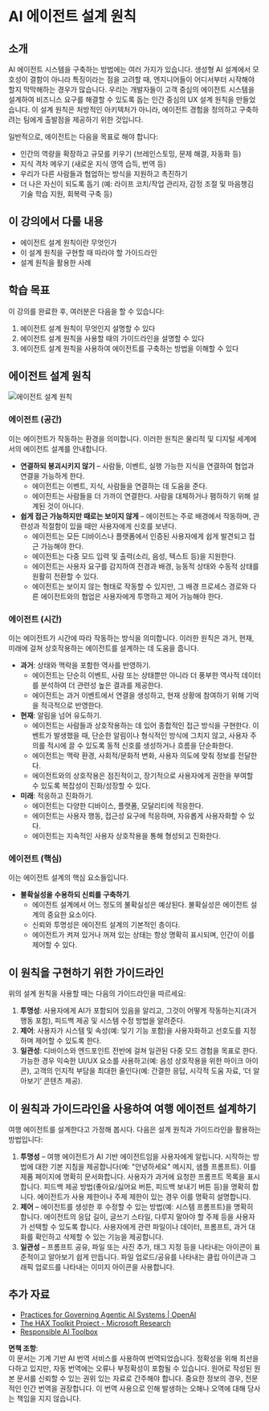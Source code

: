 # AI 에이전트 설계 원칙

## 소개

AI 에이전트 시스템을 구축하는 방법에는 여러 가지가 있습니다. 생성형 AI 설계에서 모호성이 결함이 아니라 특징이라는 점을 고려할 때, 엔지니어들이 어디서부터 시작해야 할지 막막해하는 경우가 많습니다. 우리는 개발자들이 고객 중심의 에이전트 시스템을 설계하여 비즈니스 요구를 해결할 수 있도록 돕는 인간 중심의 UX 설계 원칙을 만들었습니다. 이 설계 원칙은 처방적인 아키텍처가 아니라, 에이전트 경험을 정의하고 구축하려는 팀에게 출발점을 제공하기 위한 것입니다.

일반적으로, 에이전트는 다음을 목표로 해야 합니다:

- 인간의 역량을 확장하고 규모를 키우기 (브레인스토밍, 문제 해결, 자동화 등)
- 지식 격차 메우기 (새로운 지식 영역 습득, 번역 등)
- 우리가 다른 사람들과 협업하는 방식을 지원하고 촉진하기
- 더 나은 자신이 되도록 돕기 (예: 라이프 코치/작업 관리자, 감정 조절 및 마음챙김 기술 학습 지원, 회복력 구축 등)

## 이 강의에서 다룰 내용

- 에이전트 설계 원칙이란 무엇인가
- 이 설계 원칙을 구현할 때 따라야 할 가이드라인
- 설계 원칙을 활용한 사례

## 학습 목표

이 강의를 완료한 후, 여러분은 다음을 할 수 있습니다:

1. 에이전트 설계 원칙이 무엇인지 설명할 수 있다
2. 에이전트 설계 원칙을 사용할 때의 가이드라인을 설명할 수 있다
3. 에이전트 설계 원칙을 사용하여 에이전트를 구축하는 방법을 이해할 수 있다

## 에이전트 설계 원칙

![에이전트 설계 원칙](../../../translated_images/translated_images/agentic-design-principles.9f32a64bb6e2aa5a1bdffb70111aa724058bc248b1a3dd3c6661344015604cff.ko.png?WT.mc_id=academic-105485-koreyst)

### 에이전트 (공간)

이는 에이전트가 작동하는 환경을 의미합니다. 이러한 원칙은 물리적 및 디지털 세계에서의 에이전트 설계를 안내합니다.

- **연결하되 붕괴시키지 않기** – 사람들, 이벤트, 실행 가능한 지식을 연결하여 협업과 연결을 가능하게 한다.
  - 에이전트는 이벤트, 지식, 사람들을 연결하는 데 도움을 준다.
  - 에이전트는 사람들을 더 가까이 연결한다. 사람을 대체하거나 폄하하기 위해 설계된 것이 아니다.
- **쉽게 접근 가능하지만 때로는 보이지 않게** – 에이전트는 주로 배경에서 작동하며, 관련성과 적절함이 있을 때만 사용자에게 신호를 보낸다.
  - 에이전트는 모든 디바이스나 플랫폼에서 인증된 사용자에게 쉽게 발견되고 접근 가능해야 한다.
  - 에이전트는 다중 모드 입력 및 출력(소리, 음성, 텍스트 등)을 지원한다.
  - 에이전트는 사용자 요구를 감지하여 전경과 배경, 능동적 상태와 수동적 상태를 원활히 전환할 수 있다.
  - 에이전트는 보이지 않는 형태로 작동할 수 있지만, 그 배경 프로세스 경로와 다른 에이전트와의 협업은 사용자에게 투명하고 제어 가능해야 한다.

### 에이전트 (시간)

이는 에이전트가 시간에 따라 작동하는 방식을 의미합니다. 이러한 원칙은 과거, 현재, 미래에 걸쳐 상호작용하는 에이전트를 설계하는 데 도움을 줍니다.

- **과거**: 상태와 맥락을 포함한 역사를 반영하기.
  - 에이전트는 단순히 이벤트, 사람 또는 상태뿐만 아니라 더 풍부한 역사적 데이터를 분석하여 더 관련성 높은 결과를 제공한다.
  - 에이전트는 과거 이벤트에서 연결을 생성하고, 현재 상황에 참여하기 위해 기억을 적극적으로 반영한다.
- **현재**: 알림을 넘어 유도하기.
  - 에이전트는 사람들과 상호작용하는 데 있어 종합적인 접근 방식을 구현한다. 이벤트가 발생했을 때, 단순한 알림이나 형식적인 방식에 그치지 않고, 사용자 주의를 적시에 끌 수 있도록 동적 신호를 생성하거나 흐름을 단순화한다.
  - 에이전트는 맥락 환경, 사회적/문화적 변화, 사용자 의도에 맞춰 정보를 전달한다.
  - 에이전트와의 상호작용은 점진적이고, 장기적으로 사용자에게 권한을 부여할 수 있도록 복잡성이 진화/성장할 수 있다.
- **미래**: 적응하고 진화하기.
  - 에이전트는 다양한 디바이스, 플랫폼, 모달리티에 적응한다.
  - 에이전트는 사용자 행동, 접근성 요구에 적응하며, 자유롭게 사용자화할 수 있다.
  - 에이전트는 지속적인 사용자 상호작용을 통해 형성되고 진화한다.

### 에이전트 (핵심)

이는 에이전트 설계의 핵심 요소들입니다.

- **불확실성을 수용하되 신뢰를 구축하기**.
  - 에이전트 설계에서 어느 정도의 불확실성은 예상된다. 불확실성은 에이전트 설계의 중요한 요소이다.
  - 신뢰와 투명성은 에이전트 설계의 기본적인 층이다.
  - 에이전트가 켜져 있거나 꺼져 있는 상태는 항상 명확히 표시되며, 인간이 이를 제어할 수 있다.

## 이 원칙을 구현하기 위한 가이드라인

위의 설계 원칙을 사용할 때는 다음의 가이드라인을 따르세요:

1. **투명성**: 사용자에게 AI가 포함되어 있음을 알리고, 그것이 어떻게 작동하는지(과거 행동 포함), 피드백 제공 및 시스템 수정 방법을 알려준다.
2. **제어**: 사용자가 시스템 및 속성(예: 잊기 기능 포함)을 사용자화하고 선호도를 지정하며 제어할 수 있도록 한다.
3. **일관성**: 디바이스와 엔드포인트 전반에 걸쳐 일관된 다중 모드 경험을 목표로 한다. 가능한 경우 익숙한 UI/UX 요소를 사용하고(예: 음성 상호작용을 위한 마이크 아이콘), 고객의 인지적 부담을 최대한 줄인다(예: 간결한 응답, 시각적 도움 자료, ‘더 알아보기’ 콘텐츠 제공).

## 이 원칙과 가이드라인을 사용하여 여행 에이전트 설계하기

여행 에이전트를 설계한다고 가정해 봅시다. 다음은 설계 원칙과 가이드라인을 활용하는 방법입니다:

1. **투명성** – 여행 에이전트가 AI 기반 에이전트임을 사용자에게 알립니다. 시작하는 방법에 대한 기본 지침을 제공합니다(예: "안녕하세요" 메시지, 샘플 프롬프트). 이를 제품 페이지에 명확히 문서화합니다. 사용자가 과거에 요청한 프롬프트 목록을 표시합니다. 피드백 제공 방법(좋아요/싫어요 버튼, 피드백 보내기 버튼 등)을 명확히 합니다. 에이전트가 사용 제한이나 주제 제한이 있는 경우 이를 명확히 설명합니다.
2. **제어** – 에이전트를 생성한 후 수정할 수 있는 방법(예: 시스템 프롬프트)을 명확히 합니다. 에이전트의 응답 길이, 글쓰기 스타일, 다루지 말아야 할 주제 등을 사용자가 선택할 수 있도록 합니다. 사용자에게 관련 파일이나 데이터, 프롬프트, 과거 대화를 확인하고 삭제할 수 있는 기능을 제공합니다.
3. **일관성** – 프롬프트 공유, 파일 또는 사진 추가, 태그 지정 등을 나타내는 아이콘이 표준적이고 알아보기 쉽게 만듭니다. 파일 업로드/공유를 나타내는 클립 아이콘과 그래픽 업로드를 나타내는 이미지 아이콘을 사용합니다.

## 추가 자료
- [Practices for Governing Agentic AI Systems | OpenAI](https://openai.com)
- [The HAX Toolkit Project - Microsoft Research](https://microsoft.com)
- [Responsible AI Toolbox](https://responsibleaitoolbox.ai)

**면책 조항**:  
이 문서는 기계 기반 AI 번역 서비스를 사용하여 번역되었습니다. 정확성을 위해 최선을 다하고 있지만, 자동 번역에는 오류나 부정확성이 포함될 수 있습니다. 원어로 작성된 원본 문서를 신뢰할 수 있는 권위 있는 자료로 간주해야 합니다. 중요한 정보의 경우, 전문적인 인간 번역을 권장합니다. 이 번역 사용으로 인해 발생하는 오해나 오역에 대해 당사는 책임을 지지 않습니다.